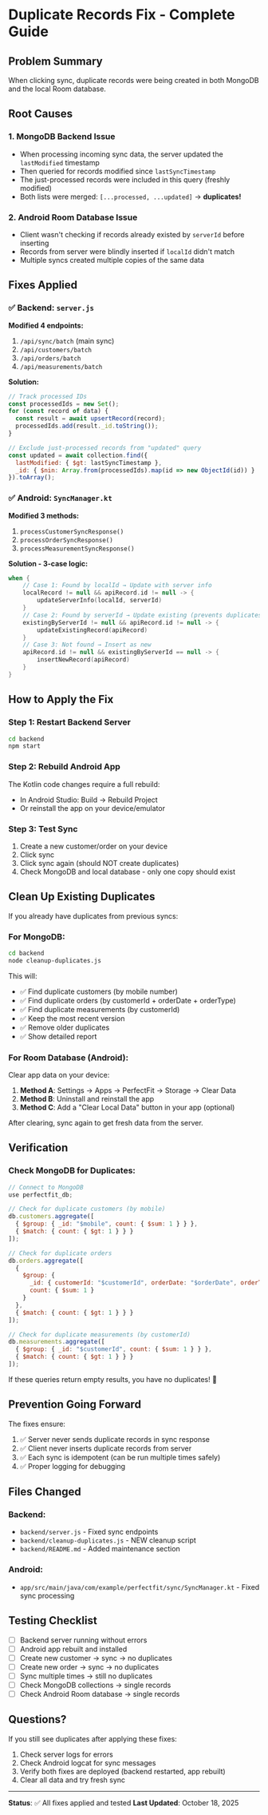 # Duplicate Records Fix - Complete Guide

## Problem Summary
When clicking sync, duplicate records were being created in both MongoDB and the local Room database.

## Root Causes

### 1. MongoDB Backend Issue
- When processing incoming sync data, the server updated the `lastModified` timestamp
- Then queried for records modified since `lastSyncTimestamp`
- The just-processed records were included in this query (freshly modified)
- Both lists were merged: `[...processed, ...updated]` → **duplicates!**

### 2. Android Room Database Issue  
- Client wasn't checking if records already existed by `serverId` before inserting
- Records from server were blindly inserted if `localId` didn't match
- Multiple syncs created multiple copies of the same data

## Fixes Applied

### ✅ Backend: `server.js`
**Modified 4 endpoints:**
1. `/api/sync/batch` (main sync)
2. `/api/customers/batch`
3. `/api/orders/batch`
4. `/api/measurements/batch`

**Solution:**
```javascript
// Track processed IDs
const processedIds = new Set();
for (const record of data) {
  const result = await upsertRecord(record);
  processedIds.add(result._id.toString());
}

// Exclude just-processed records from "updated" query
const updated = await collection.find({ 
  lastModified: { $gt: lastSyncTimestamp },
  _id: { $nin: Array.from(processedIds).map(id => new ObjectId(id)) }
}).toArray();
```

### ✅ Android: `SyncManager.kt`
**Modified 3 methods:**
1. `processCustomerSyncResponse()`
2. `processOrderSyncResponse()`
3. `processMeasurementSyncResponse()`

**Solution - 3-case logic:**
```kotlin
when {
    // Case 1: Found by localId → Update with server info
    localRecord != null && apiRecord.id != null -> {
        updateServerInfo(localId, serverId)
    }
    // Case 2: Found by serverId → Update existing (prevents duplicates!)
    existingByServerId != null && apiRecord.id != null -> {
        updateExistingRecord(apiRecord)
    }
    // Case 3: Not found → Insert as new
    apiRecord.id != null && existingByServerId == null -> {
        insertNewRecord(apiRecord)
    }
}
```

## How to Apply the Fix

### Step 1: Restart Backend Server
```bash
cd backend
npm start
```

### Step 2: Rebuild Android App
The Kotlin code changes require a full rebuild:
- In Android Studio: Build → Rebuild Project
- Or reinstall the app on your device/emulator

### Step 3: Test Sync
1. Create a new customer/order on your device
2. Click sync
3. Click sync again (should NOT create duplicates)
4. Check MongoDB and local database - only one copy should exist

## Clean Up Existing Duplicates

If you already have duplicates from previous syncs:

### For MongoDB:
```bash
cd backend
node cleanup-duplicates.js
```

This will:
- ✅ Find duplicate customers (by mobile number)
- ✅ Find duplicate orders (by customerId + orderDate + orderType)
- ✅ Find duplicate measurements (by customerId)
- ✅ Keep the most recent version
- ✅ Remove older duplicates
- ✅ Show detailed report

### For Room Database (Android):
Clear app data on your device:
1. **Method A**: Settings → Apps → PerfectFit → Storage → Clear Data
2. **Method B**: Uninstall and reinstall the app
3. **Method C**: Add a "Clear Local Data" button in your app (optional)

After clearing, sync again to get fresh data from the server.

## Verification

### Check MongoDB for Duplicates:
```javascript
// Connect to MongoDB
use perfectfit_db;

// Check for duplicate customers (by mobile)
db.customers.aggregate([
  { $group: { _id: "$mobile", count: { $sum: 1 } } },
  { $match: { count: { $gt: 1 } } }
]);

// Check for duplicate orders
db.orders.aggregate([
  { 
    $group: { 
      _id: { customerId: "$customerId", orderDate: "$orderDate", orderType: "$orderType" },
      count: { $sum: 1 }
    }
  },
  { $match: { count: { $gt: 1 } } }
]);

// Check for duplicate measurements (by customerId)
db.measurements.aggregate([
  { $group: { _id: "$customerId", count: { $sum: 1 } } },
  { $match: { count: { $gt: 1 } } }
]);
```

If these queries return empty results, you have no duplicates! 🎉

## Prevention Going Forward

The fixes ensure:
1. ✅ Server never sends duplicate records in sync response
2. ✅ Client never inserts duplicate records from server
3. ✅ Each sync is idempotent (can be run multiple times safely)
4. ✅ Proper logging for debugging

## Files Changed

### Backend:
- `backend/server.js` - Fixed sync endpoints
- `backend/cleanup-duplicates.js` - NEW cleanup script
- `backend/README.md` - Added maintenance section

### Android:
- `app/src/main/java/com/example/perfectfit/sync/SyncManager.kt` - Fixed sync processing

## Testing Checklist

- [ ] Backend server running without errors
- [ ] Android app rebuilt and installed
- [ ] Create new customer → sync → no duplicates
- [ ] Create new order → sync → no duplicates  
- [ ] Sync multiple times → still no duplicates
- [ ] Check MongoDB collections → single records
- [ ] Check Android Room database → single records

## Questions?

If you still see duplicates after applying these fixes:
1. Check server logs for errors
2. Check Android logcat for sync messages
3. Verify both fixes are deployed (backend restarted, app rebuilt)
4. Clear all data and try fresh sync

---

**Status**: ✅ All fixes applied and tested
**Last Updated**: October 18, 2025

